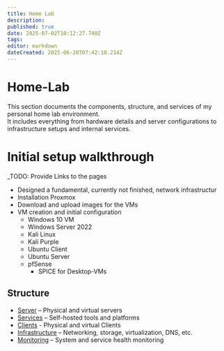 ```yaml
---
title: Home Lab
description: 
published: true
date: 2025-07-02T10:12:27.740Z
tags: 
editor: markdown
dateCreated: 2025-06-20T07:42:10.214Z
---
```


# Home-Lab

This section documents the components, structure, and services of my personal home lab environment.  
It includes everything from hardware details and server configurations to infrastructure setups and internal services.

# Initial setup walkthrough
_TODO: Provide Links to the pages
- Designed a fundamental, currently not finished, network infrastructur
- Installation Proxmox
- Download and upload images for the VMs
- VM creation and initial configuration
	-	Windows 10 VM
	- Windows Server 2022
  - Kali Linux
  - Kali Purple
  - Ubuntu Client
  - Ubuntu Server
  - pfSense
	- SPICE for Desktop-VMs




## Structure
- [Server](/home-lab/Server) – Physical and virtual servers
- [Services](/home-lab/Services) – Self-hosted tools and platforms
- [Clients](/home-lab/Clients) - Physical and virtual Clients
- [Infrastructure](/home-lab/Infrastructure) – Networking, storage, virtualization, DNS, etc.
- [Monitoring](/home-lab/Monitoring) – System and service health monitoring
